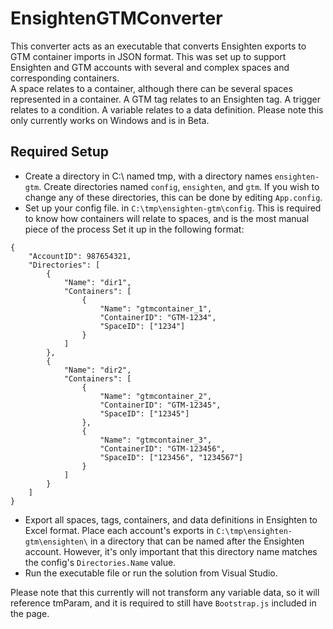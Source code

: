 # EnsightenGTMConverter
This converter acts as an executable that converts Ensighten exports to GTM container imports in JSON format.  This was set up to support Ensighten and GTM accounts with several and complex spaces and corresponding containers.   
A space relates to a container, although there can be several spaces represented in a container. A GTM tag relates to an Ensighten tag. A trigger relates to a condition. A variable relates to a data definition. 
Please note this only currently works on Windows and is in Beta.

## Required Setup
* Create a directory in C:\ named tmp, with a directory names `ensighten-gtm`. Create directories named `config`, `ensighten`, and `gtm`. If you wish to change any of these directories, this can be done by editing `App.config`.
* Set up your config file. in `C:\tmp\ensighten-gtm\config`. This is required to know how containers will relate to spaces, and is the most manual piece of the process Set it up in the following format:   
```
{
	"AccountID": 987654321,
	"Directories": [
		{
			"Name": "dir1",
			"Containers": [
				{
					"Name": "gtmcontainer_1",
					"ContainerID": "GTM-1234",
					"SpaceID": ["1234"] 
				}
			]
		},
		{
			"Name": "dir2",
			"Containers": [
				{
					"Name": "gtmcontainer_2",
					"ContainerID": "GTM-12345",
					"SpaceID": ["12345"]
				},
				{
					"Name": "gtmcontainer_3",
					"ContainerID": "GTM-123456",
					"SpaceID": ["123456", "1234567"]
				}
			]
		}
	]
}
```
* Export all spaces, tags, containers, and data definitions in Ensighten to Excel format. Place each account's exports in `C:\tmp\ensighten-gtm\ensighten\` in a directory that can be named after the Ensighten account. However, it's only important that this directory name matches the config's `Directories.Name` value.
* Run the executable file or run the solution from Visual Studio.   
   
Please note that this currently will not transform any variable data, so it will reference tmParam, and it is required to still have `Bootstrap.js` included in the page. 